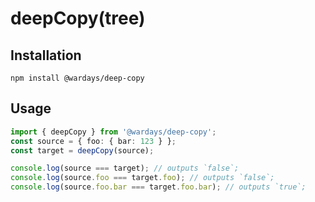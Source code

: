 # deepCopy(tree)

## Installation

```
npm install @wardays/deep-copy
```

## Usage

```ts
import { deepCopy } from '@wardays/deep-copy';
const source = { foo: { bar: 123 } };
const target = deepCopy(source);

console.log(source === target); // outputs `false`;
console.log(source.foo === target.foo); // outputs `false`;
console.log(source.foo.bar === target.foo.bar); // outputs `true`;
```

